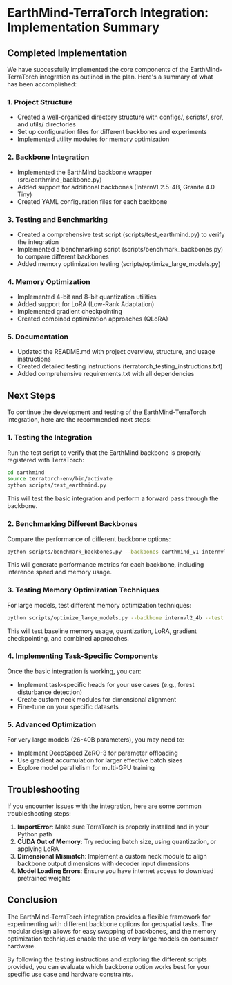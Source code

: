 # EarthMind-TerraTorch Integration: Implementation Summary

## Completed Implementation

We have successfully implemented the core components of the EarthMind-TerraTorch integration as outlined in the plan. Here's a summary of what has been accomplished:

### 1. Project Structure

- Created a well-organized directory structure with configs/, scripts/, src/, and utils/ directories
- Set up configuration files for different backbones and experiments
- Implemented utility modules for memory optimization

### 2. Backbone Integration

- Implemented the EarthMind backbone wrapper (src/earthmind_backbone.py)
- Added support for additional backbones (InternVL2.5-4B, Granite 4.0 Tiny)
- Created YAML configuration files for each backbone

### 3. Testing and Benchmarking

- Created a comprehensive test script (scripts/test_earthmind.py) to verify the integration
- Implemented a benchmarking script (scripts/benchmark_backbones.py) to compare different backbones
- Added memory optimization testing (scripts/optimize_large_models.py)

### 4. Memory Optimization

- Implemented 4-bit and 8-bit quantization utilities
- Added support for LoRA (Low-Rank Adaptation)
- Implemented gradient checkpointing
- Created combined optimization approaches (QLoRA)

### 5. Documentation

- Updated the README.md with project overview, structure, and usage instructions
- Created detailed testing instructions (terratorch_testing_instructions.txt)
- Added comprehensive requirements.txt with all dependencies

## Next Steps

To continue the development and testing of the EarthMind-TerraTorch integration, here are the recommended next steps:

### 1. Testing the Integration

Run the test script to verify that the EarthMind backbone is properly registered with TerraTorch:

```bash
cd earthmind
source terratorch-env/bin/activate
python scripts/test_earthmind.py
```

This will test the basic integration and perform a forward pass through the backbone.

### 2. Benchmarking Different Backbones

Compare the performance of different backbone options:

```bash
python scripts/benchmark_backbones.py --backbones earthmind_v1 internvl2_4b granite_4_tiny
```

This will generate performance metrics for each backbone, including inference speed and memory usage.

### 3. Testing Memory Optimization Techniques

For large models, test different memory optimization techniques:

```bash
python scripts/optimize_large_models.py --backbone internvl2_4b --test all
```

This will test baseline memory usage, quantization, LoRA, gradient checkpointing, and combined approaches.

### 4. Implementing Task-Specific Components

Once the basic integration is working, you can:

- Implement task-specific heads for your use cases (e.g., forest disturbance detection)
- Create custom neck modules for dimensional alignment
- Fine-tune on your specific datasets

### 5. Advanced Optimization

For very large models (26-40B parameters), you may need to:

- Implement DeepSpeed ZeRO-3 for parameter offloading
- Use gradient accumulation for larger effective batch sizes
- Explore model parallelism for multi-GPU training

## Troubleshooting

If you encounter issues with the integration, here are some common troubleshooting steps:

1. **ImportError**: Make sure TerraTorch is properly installed and in your Python path
2. **CUDA Out of Memory**: Try reducing batch size, using quantization, or applying LoRA
3. **Dimensional Mismatch**: Implement a custom neck module to align backbone output dimensions with decoder input dimensions
4. **Model Loading Errors**: Ensure you have internet access to download pretrained weights

## Conclusion

The EarthMind-TerraTorch integration provides a flexible framework for experimenting with different backbone options for geospatial tasks. The modular design allows for easy swapping of backbones, and the memory optimization techniques enable the use of very large models on consumer hardware.

By following the testing instructions and exploring the different scripts provided, you can evaluate which backbone option works best for your specific use case and hardware constraints.
